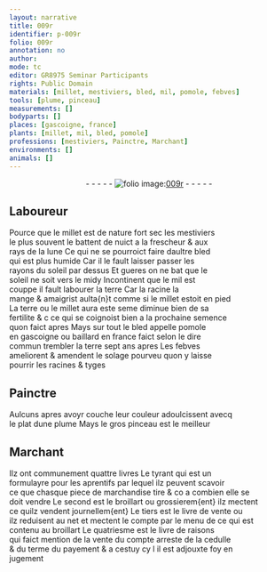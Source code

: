 ```yaml
---
layout: narrative
title: 009r
identifier: p-009r
folio: 009r
annotation: no
author:
mode: tc
editor: GR8975 Seminar Participants
rights: Public Domain
materials: [millet, mestiviers, bled, mil, pomole, febves]
tools: [plume, pinceau]
measurements: []
bodyparts: []
places: [gascoigne, france]
plants: [millet, mil, bled, pomole]
professions: [mestiviers, Painctre, Marchant]
environments: []
animals: []
---
```


<div class="folio" align="center">- - - - - <a href="http://gallica.bnf.fr/ark:/12148/btv1b10500001g/f23.item" target="_blank"><img src="https://cu-mkp.github.io/2017-workshop-edition/assets/photo-icon.png" alt="folio image: " style="display:inline-block; margin-bottom:-3px;"/>009r</a> - - - - - </div>  
  

## Laboureur

 
Pource que le <span class="m"><span class="pa">millet</span></span> est de nature fort sec les <span class="m"><span class="pro">mestiviers</span></span><br/> le plus souvent le battent de nuict a la frescheur & aux<br/> rays de la lune Ce qui ne se pourroict faire daultre <span class="m">bled</span><br/> qui est plus humide Car il <span class="del">le</span> fault laisser passer les<br/> rayons du soleil par dessus Et gueres on ne bat que le<br/> soleil ne soit vers le midy Incontinent que le <span class="m"><span class="pa">mil</span></span> est<br/> couppe il fault labourer la terre Car la racine la<br/> mange & amaigrist aulta{n}t comme si le <span class="m"><span class="pa">millet</span></span> estoit en pied<br/> La terre ou le <span class="m"><span class="pa">millet</span></span> aura este seme diminue bien de sa<br/> fertilite <span class="del">& c</span> ce qui se coignoist <span class="del">bien</span> a la prochaine semence<br/> quon faict apres Mays sur tout le <span class="m"><span class="pa">bled</span></span> appelle <span class="m"><span class="pa">pomole</span></span><br/> en <span class="pl">gascoigne</span> ou baillard en <span class="pl">france</span> faict selon le dire<br/> commun trembler la terre sept ans apres Les <span class="m">febves</span><br/> ameliorent & amendent le solage pourveu quon y laisse<br/> pourrir les racines & tyges
 
 
  

## <span class="pro">Painctre</span>

 
Aulcuns apres avoyr couche leur couleur adoulcissent avecq<br/> le plat dune <span class="tl">plume</span> Mays le gros <span class="tl">pinceau</span> est le meilleur
 
 
  

## <span class="pro">Marchant</span>

 
Ilz ont communement quattre livres Le tyrant qui est un<br/> formulayre pour les aprentifs par lequel ilz peuvent scavoir<br/> ce que chasque piece de marchandise tire & <span class="del">co</span> a combien elle se<br/> doit vendre Le second est le broillart ou grossierem{ent} ilz mectent<br/> ce quilz vendent journellem{ent} Le tiers est le livre de vente ou<br/> ilz reduisent au net et mectent le compte par le menu de ce qui est<br/> contenu au broillart Le quatriesme est le livre de raisons<br/> qui faict mention de la vente du compte arreste de la cedulle<br/> & du terme du payement & a cestuy cy <span class="del">l</span> il est adjouxte foy en<br/> jugement
 
